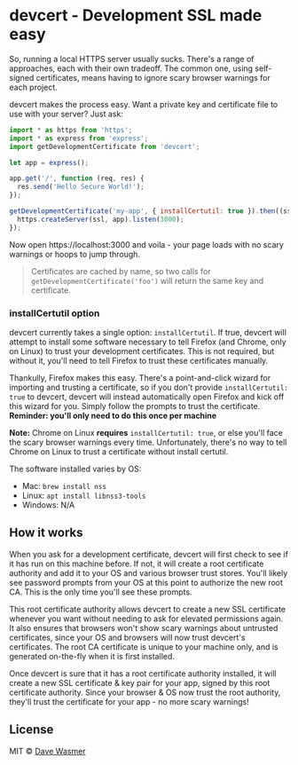 # devcert - Development SSL made easy

So, running a local HTTPS server usually sucks. There's a range of approaches,
each with their own tradeoff. The common one, using self-signed certificates,
means having to ignore scary browser warnings for each project.

devcert makes the process easy. Want a private key and certificate file to use
with your server? Just ask:

```js
import * as https from 'https';
import * as express from 'express';
import getDevelopmentCertificate from 'devcert';

let app = express();

app.get('/', function (req, res) {
  res.send('Hello Secure World!');
});

getDevelopmentCertificate('my-app', { installCertutil: true }).then((ssl) => {
  https.createServer(ssl, app).listen(3000);
});
```

Now open https://localhost:3000 and voila - your page loads with no scary
warnings or hoops to jump through.

> Certificates are cached by name, so two calls for
`getDevelopmentCertificate('foo')` will return the same key and certificate.

### installCertutil option

 devcert currently takes a single option: `installCertutil`. If true, devcert
 will attempt to install some software necessary to tell Firefox (and Chrome,
 only on Linux) to trust your development certificates. This is not required,
 but without it, you'll need to tell Firefox to trust these certificates
 manually.

Thankully, Firefox makes this easy. There's a point-and-click wizard for
importing and trusting a certificate, so if you don't provide `installCertutil:
true` to devcert, devcert will instead automatically open Firefox and kick off
this wizard for you. Simply follow the prompts to trust the certificate.
**Reminder: you'll only need to do this once per machine**

**Note:** Chrome on Linux **requires** `installCertutil: true`, or else you'll
face the scary browser warnings every time. Unfortunately, there's no way to
tell Chrome on Linux to trust a certificate without install certutil.

The software installed varies by OS:

* Mac: `brew install nss`
* Linux: `apt install libnss3-tools`
* Windows: N/A

## How it works

When you ask for a development certificate, devcert will first check to see if
it has run on this machine before. If not, it will create a root certificate
authority and add it to your OS and various browser trust stores. You'll likely
see password prompts from your OS at this point to authorize the new root CA.
This is the only time you'll see these prompts.

This root certificate authority allows devcert to create a new SSL certificate
whenever you want without needing to ask for elevated permissions again. It also
ensures that browsers won't show scary warnings about untrusted certificates,
since your OS and browsers will now trust devcert's certificates. The root CA
certificate is unique to your machine only, and is generated on-the-fly when it
is first installed.

Once devcert is sure that it has a root certificate authority installed, it will
create a new SSL certificate & key pair for your app, signed by this root
certificate authority. Since your browser & OS now trust the root authority,
they'll trust the certificate for your app - no more scary warnings!

## License

MIT © [Dave Wasmer](http://davewasmer.com)
